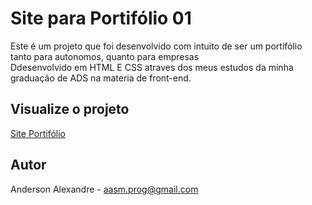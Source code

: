 ﻿# Site para Portifólio 01

Este é um projeto que foi desenvolvido com intuito de ser um portifólio tanto para autonomos, quanto para empresas
<br>Ddesenvolvido em HTML E CSS atraves dos meus estudos da minha graduação de ADS na materia de front-end.<br>

## Visualize o projeto
[Site Portifólio](https://aasm-rasta.github.io/Site-Portifolio-01/)

## Autor
Anderson Alexandre - aasm.prog@gmail.com
